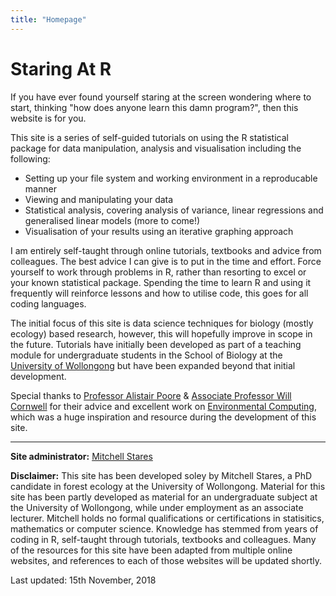 ```yaml
---
title: "Homepage"
---
```


# Staring At R 

If you have ever found yourself staring at the screen wondering where to start, thinking "how does anyone learn this damn program?", then this website is for you. 

This site is a series of self-guided tutorials on using the R statistical package for data manipulation, analysis and visualisation including the following:  

* Setting up your file system and working environment in a reproducable manner  
* Viewing and manipulating your data 
* Statistical analysis, covering analysis of variance, linear regressions and generalised linear models (more to come!)  
* Visualisation of your results using an iterative graphing approach

I am entirely self-taught through online tutorials, textbooks and advice from colleagues. The best advice I can give is to put in the time and effort. Force yourself to work through problems in R, rather than resorting to excel or your known statistical package. Spending the time to learn R and using it frequently will reinforce lessons and how to utilise code, this goes for all coding languages.  

The initial focus of this site is data science techniques for biology (mostly ecology) based research, however, this will hopefully improve in scope in the future. Tutorials have initially been developed as part of a teaching module for undergraduate students in the School of Biology at the [University of Wollongong](https://www.uow.edu.au/index.html) but have been expanded beyond that initial development.

Special thanks to [Professor Alistair Poore](https://alistairpoore.org) & [Associate Professor Will Cornwell](http://willcornwell.org/) for their advice and excellent work on [Environmental Computing](http://environmentalcomputing.net/), which was a huge inspiration and resource during the development of this site. 

---

**Site administrator:** [Mitchell Stares](https://twitter.com/DeadTreeDude)  

**Disclaimer:** This site has been developed soley by Mitchell Stares, a PhD candidate in forest ecology at the University of Wollongong. Material for this site has been partly developed as material for an undergraduate subject at the University of Wollongong, while under employment as an associate lecturer. Mitchell holds no formal qualifications or certifications in statisitics, mathematics or computer science. Knowledge has stemmed from years of coding in R, self-taught through tutorials, textbooks and colleagues. Many of the resources for this site have been adapted from multiple online websites, and references to each of those websites will be updated shortly.  

Last updated: 15th November, 2018

